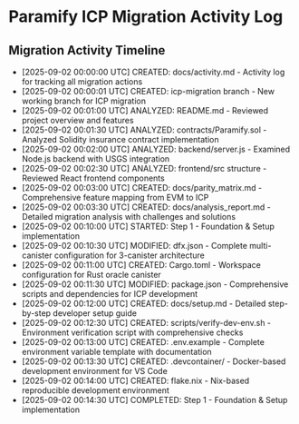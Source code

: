 # Paramify ICP Migration Activity Log

## Migration Activity Timeline

- [2025-09-02 00:00:00 UTC] CREATED: docs/activity.md - Activity log for tracking all migration actions
- [2025-09-02 00:00:01 UTC] CREATED: icp-migration branch - New working branch for ICP migration
- [2025-09-02 00:01:00 UTC] ANALYZED: README.md - Reviewed project overview and features
- [2025-09-02 00:01:30 UTC] ANALYZED: contracts/Paramify.sol - Analyzed Solidity insurance contract implementation
- [2025-09-02 00:02:00 UTC] ANALYZED: backend/server.js - Examined Node.js backend with USGS integration
- [2025-09-02 00:02:30 UTC] ANALYZED: frontend/src structure - Reviewed React frontend components
- [2025-09-02 00:03:00 UTC] CREATED: docs/parity_matrix.md - Comprehensive feature mapping from EVM to ICP
- [2025-09-02 00:03:30 UTC] CREATED: docs/analysis_report.md - Detailed migration analysis with challenges and solutions
- [2025-09-02 00:10:00 UTC] STARTED: Step 1 - Foundation & Setup implementation
- [2025-09-02 00:10:30 UTC] MODIFIED: dfx.json - Complete multi-canister configuration for 3-canister architecture
- [2025-09-02 00:11:00 UTC] CREATED: Cargo.toml - Workspace configuration for Rust oracle canister
- [2025-09-02 00:11:30 UTC] MODIFIED: package.json - Comprehensive scripts and dependencies for ICP development
- [2025-09-02 00:12:00 UTC] CREATED: docs/setup.md - Detailed step-by-step developer setup guide
- [2025-09-02 00:12:30 UTC] CREATED: scripts/verify-dev-env.sh - Environment verification script with comprehensive checks
- [2025-09-02 00:13:00 UTC] CREATED: .env.example - Complete environment variable template with documentation
- [2025-09-02 00:13:30 UTC] CREATED: .devcontainer/ - Docker-based development environment for VS Code
- [2025-09-02 00:14:00 UTC] CREATED: flake.nix - Nix-based reproducible development environment
- [2025-09-02 00:14:30 UTC] COMPLETED: Step 1 - Foundation & Setup implementation